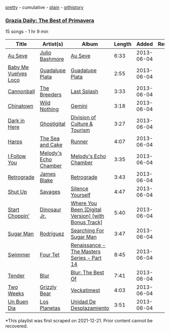 [pretty](/playlists/pretty/2ns4wV7T6X3vlCnzxYwagu.md) - cumulative - [plain](/playlists/plain/2ns4wV7T6X3vlCnzxYwagu) - [githistory](https://github.githistory.xyz/mackorone/spotify-playlist-archive/blob/main/playlists/plain/2ns4wV7T6X3vlCnzxYwagu)

### [Grazia Daily: The Best of Primavera](https://open.spotify.com/playlist/2ns4wV7T6X3vlCnzxYwagu)

> 

15 songs - 1 hr 9 min

| Title | Artist(s) | Album | Length | Added | Removed |
|---|---|---|---|---|---|
| [Au Seve](https://open.spotify.com/track/2IZRKyfNf5wkUxz89DSCgV) | [Julio Bashmore](https://open.spotify.com/artist/0WAZJYudbUpl0EOjvdrnRG) | [Au Seve](https://open.spotify.com/album/4B7suN0MtI45BxJCDleJ8r) | 6:33 | 2013-06-04 |  |
| [Baby Me Vuelves Loco](https://open.spotify.com/track/4BFIYVmNltRIHrlbjV9Gly) | [Guadalupe Plata](https://open.spotify.com/artist/7j7j2bTOawrElFWLh1bsoK) | [Guadalupe Plata](https://open.spotify.com/album/4RBOFAjtA1snJPJt4gcWb7) | 2:55 | 2013-06-04 |  |
| [Cannonball](https://open.spotify.com/track/11nv53N7ZnNTCgyl8yxvYd) | [The Breeders](https://open.spotify.com/artist/1xgFexIwrf2QjbU0buCNnp) | [Last Splash](https://open.spotify.com/album/4lxW0axOKlImAQ0akMRz61) | 3:33 | 2013-06-04 |  |
| [Chinatown](https://open.spotify.com/track/0UQc1EkgxdIB3nGVTuAXKI) | [Wild Nothing](https://open.spotify.com/artist/6NrkINd80slV25wkBu9mEB) | [Gemini](https://open.spotify.com/album/2UoAYpQzSNLuW47goFJE5x) | 3:18 | 2013-06-04 |  |
| [Dark in Here](https://open.spotify.com/track/52ZtJfqbjrhmY9JsIAkRjh) | [Ghostigital](https://open.spotify.com/artist/3Kc4TydlaYR0L2OPD2h84o) | [Division of Culture & Tourism](https://open.spotify.com/album/7b4gZNnnK5IkkijGljbnNk) | 3:27 | 2013-06-04 |  |
| [Harps](https://open.spotify.com/track/29fX2FFxtr90gXSK0hkPw0) | [The Sea and Cake](https://open.spotify.com/artist/0ihBDeJlIlXo4LFfAllsGm) | [Runner](https://open.spotify.com/album/2aTmpmdssF8Wj8Xaz6kKyL) | 4:07 | 2013-06-04 |  |
| [I Follow You](https://open.spotify.com/track/2vOcaHWCGCLUsYuryM9iC4) | [Melody's Echo Chamber](https://open.spotify.com/artist/1S0vL284jxZYKtZQ2jsQ2X) | [Melody's Echo Chamber](https://open.spotify.com/album/6bEUO42UQwqUae2ptjd7XT) | 3:35 | 2013-06-04 |  |
| [Retrograde](https://open.spotify.com/track/6ZEaDwf50SdJzHcVSQx0vL) | [James Blake](https://open.spotify.com/artist/53KwLdlmrlCelAZMaLVZqU) | [Retrograde](https://open.spotify.com/album/2BKbc6nJGKsJ42c9J7INmh) | 3:43 | 2013-06-04 |  |
| [Shut Up](https://open.spotify.com/track/12RC8PzvADK34H7DoyD8GH) | [Savages](https://open.spotify.com/artist/1WFsBUAgQmrGQQEUyFKS60) | [Silence Yourself](https://open.spotify.com/album/0aMC5DDAF86GvYNPaivEKd) | 4:47 | 2013-06-04 |  |
| [Start Choppin'](https://open.spotify.com/track/5vlvuYDeC10hTC82qT6In3) | [Dinosaur Jr.](https://open.spotify.com/artist/267VY6GX5LyU5c9M85ECZQ) | [Where You Been \[Digital Version\] \[with Bonus Track\]](https://open.spotify.com/album/1qeu2eJJWAn1cLSW0EOZij) | 5:40 | 2013-06-04 |  |
| [Sugar Man](https://open.spotify.com/track/52BUOdNI2TneBPq4EFOtAy) | [Rodríguez](https://open.spotify.com/artist/5PrHzxc3kFm4hIrGNmelpX) | [Searching For Sugar Man](https://open.spotify.com/album/4s7qz6sSmn1gzphGM9P5dK) | 3:47 | 2013-06-04 |  |
| [Swimmer](https://open.spotify.com/track/5SAr4Qtu1SpnVcI8aVBTYb) | [Four Tet](https://open.spotify.com/artist/7Eu1txygG6nJttLHbZdQOh) | [Renaissance \- The Masters Series \- Part 14](https://open.spotify.com/album/68ESNe3KOlfkj9pUZnO0bF) | 8:45 | 2013-06-04 |  |
| [Tender](https://open.spotify.com/track/6p4sru0M36Cs5BL4qoSPw6) | [Blur](https://open.spotify.com/artist/7MhMgCo0Bl0Kukl93PZbYS) | [Blur: The Best Of](https://open.spotify.com/album/1bgkxe4t0HNeLn9rhrx79x) | 7:41 | 2013-06-04 |  |
| [Two Weeks](https://open.spotify.com/track/0iTpQYzJnYgh7kIxyq8A2O) | [Grizzly Bear](https://open.spotify.com/artist/2Jv5eshHtLycR6R8KQCdc4) | [Veckatimest](https://open.spotify.com/album/6FIFqclBriPCb0SjWDaHIk) | 4:03 | 2013-06-04 |  |
| [Un Buen Dia](https://open.spotify.com/track/53AdGgVPCP8P4CutTFKJ1V) | [Los Planetas](https://open.spotify.com/artist/0N1TIXCk9Q9JbEPXQDclEL) | [Unidad De Desplazamiento](https://open.spotify.com/album/3CALAHUrBmAtGjVj82x5tz) | 3:51 | 2013-06-04 |  |

\*This playlist was first scraped on 2021-12-21. Prior content cannot be recovered.
